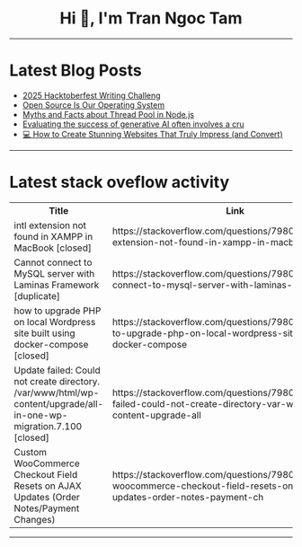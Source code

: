 <h1 align="center">Hi 👋, I'm Tran Ngoc Tam</h1>

---

# Latest Blog Posts 
<!-- BLOG-POST-LIST:START -->
- [2025 Hacktoberfest Writing Challeng](https://dev.to/paulofreitas_py/2025-hacktoberfest-writing-challeng-146o)
- [Open Source Is Our Operating System](https://dev.to/my_god_4ca6d407c2a1fb6cca/open-source-is-our-operating-system-djn)
- [Myths and Facts about Thread Pool in Node.js](https://dev.to/boika_boy/myths-and-facts-about-thread-pool-in-nodejs-3dl5)
- [Evaluating the success of generative AI often involves a cru](https://dev.to/drcarlosruizviquez/evaluating-the-success-of-generative-ai-often-involves-a-cru-5hlm)
- [💻 How to Create Stunning Websites That Truly Impress &lpar;and Convert&rpar;](https://dev.to/fshinfotech/how-to-create-stunning-websites-that-truly-impress-and-convert-hhn)
<!-- BLOG-POST-LIST:END -->

---

# Latest stack oveflow activity
<table>
  <tr><th>Title</th><th>Link</th></tr>
  <!-- STACKOVERFLOW:START --><tr><td>intl extension not found in XAMPP in MacBook [closed]</td><td>https://stackoverflow.com/questions/79806337/intl-extension-not-found-in-xampp-in-macbook</td></tr><tr><td>Cannot connect to MySQL server with Laminas Framework [duplicate]</td><td>https://stackoverflow.com/questions/79806116/cannot-connect-to-mysql-server-with-laminas-framework</td></tr><tr><td>how to upgrade PHP on local Wordpress site built using docker-compose [closed]</td><td>https://stackoverflow.com/questions/79806109/how-to-upgrade-php-on-local-wordpress-site-built-using-docker-compose</td></tr><tr><td>Update failed: Could not create directory. /var/www/html/wp-content/upgrade/all-in-one-wp-migration.7.100 [closed]</td><td>https://stackoverflow.com/questions/79806033/update-failed-could-not-create-directory-var-www-html-wp-content-upgrade-all</td></tr><tr><td>Custom WooCommerce Checkout Field Resets on AJAX Updates &lpar;Order Notes/Payment Changes&rpar;</td><td>https://stackoverflow.com/questions/79805550/custom-woocommerce-checkout-field-resets-on-ajax-updates-order-notes-payment-ch</td></tr><!-- STACKOVERFLOW:END -->
</table>

---


